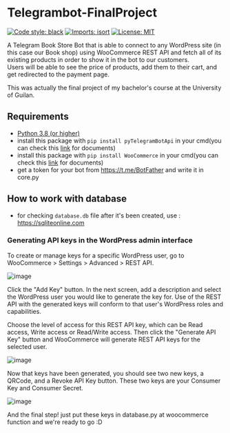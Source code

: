 # Telegrambot-FinalProject

[![Code style: black](https://img.shields.io/badge/code%20style-black-000000.svg)](https://github.com/psf/black)
[![Imports: isort](https://img.shields.io/badge/%20imports-isort-%231674b1?style=flat&labelColor=ef8336)](https://pycqa.github.io/isort/)
[![License: MIT](https://img.shields.io/badge/License-MIT-blue.svg)](https://opensource.org/licenses/MIT)

A Telegram Book Store Bot that is able to connect to any WordPress site (in this case our Book shop) using WooCommerce REST API and fetch all of its existing products in order to show it in the bot to our customers. \
Users will be able to see the price of products, add them to their cart, and get redirected to the payment page.

This was actually the final project of my bachelor's course at the University of Guilan.

## Requirements
- [Python 3.8 (or higher)](https://www.python.org/)
- install this package with `pip install pyTelegramBotApi` in your cmd(you can check this [link](https://github.com/eternnoir/pyTelegramBotAPI) for documents)
- install this package with `pip install WooCommerce` in your cmd(you can check this [link](http://woocommerce.github.io/woocommerce-rest-api-docs/#) for documents)
- get a token for your bot from https://t.me/BotFather and write it in core.py

## How to work with database
- for checking `database.db` file after it's been created, use : https://sqliteonline.com

### Generating API keys in the WordPress admin interface
To create or manage keys for a specific WordPress user, go to WooCommerce > Settings > Advanced > REST API.

![image](https://user-images.githubusercontent.com/49264993/127431296-968a9106-0c94-4e07-b93e-dc107f62123b.png)

Click the "Add Key" button. In the next screen, add a description and select the WordPress user you would like to generate the key for. Use of the REST API with the generated keys will conform to that user's WordPress roles and capabilities.

Choose the level of access for this REST API key, which can be Read access, Write access or Read/Write access. Then click the "Generate API Key" button and WooCommerce will generate REST API keys for the selected user.

![image](https://user-images.githubusercontent.com/49264993/127431327-490776a5-9319-4a0e-a7ca-1faade395ee8.png)


Now that keys have been generated, you should see two new keys, a QRCode, and a Revoke API Key button. These two keys are your Consumer Key and Consumer Secret.

![image](https://user-images.githubusercontent.com/49264993/127431351-06e34a39-c3f5-4bc1-a420-88f40bba798c.png)

And the final step! just put these keys in database.py at woocommerce function and we're ready to go :D



